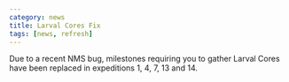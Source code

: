 ```yaml
---
category: news
title: Larval Cores Fix
tags: [news, refresh]
---
```


Due to a recent NMS bug, milestones requiring you to gather Larval Cores have been replaced in expeditions 1, 4, 7, 13 and 14.